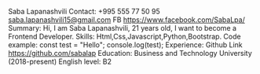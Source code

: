 Saba Lapanashvili
Contact: +995 555 77 50 95   saba.lapanashvili15@gmail.com    FB  https://www.facebook.com/SabaLpa/
Summary: Hi, I am Saba Lapanashvili, 21 years old, I want to become a Frontend Developer.
Skills: Html,Css,Javascript,Python,Bootstrap.
Code example:
const test = "Hello";
console.log(test);
Experience: Github Link https://github.com/sabalap
Education: Business and Technology University (2018-present)
English level: B2 
